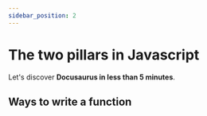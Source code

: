 ```yaml
---
sidebar_position: 2
---
```


# The two pillars in Javascript

Let's discover **Docusaurus in less than 5 minutes**.

## Ways to write a function
